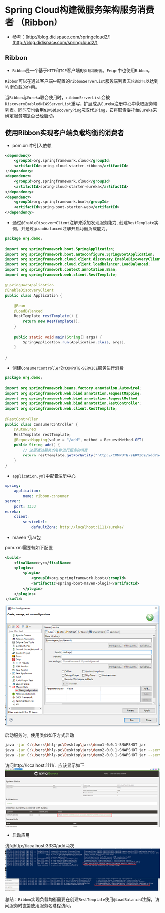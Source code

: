 # Spring Cloud构建微服务架构服务消费者 （Ribbon）

- 参考：[http://blog.didispace.com/springcloud2/](http://blog.didispace.com/springcloud2/)

## Ribbon

- `Ribbon`是一个基于`HTTP`和`TCP`客户端的`负载均衡器`。`Feign`中也使用`Ribbon`。

`Ribbon`可以在通过客户端中配置的`ribbonServerList`服务端列表去`轮询访问`以达到均衡负载的作用。

当`Ribbon`与`Eureka`联合使用时，`ribbonServerList`会被`DiscoveryEnabledNIWSServerList`重写，扩展成从`Eureka`注册中心中获取服务端列表。同时它也会用`NIWSDiscoveryPing`来取代`IPing`，它将职责委托给`Eureka`来确定服务端是否已经启动。

## 使用Ribbon实现客户端负载均衡的消费者

- pom.xml中引入依赖
```xml
<dependency>
    <groupId>org.springframework.cloud</groupId>
    <artifactId>spring-cloud-starter-ribbon</artifactId>
</dependency>
<dependency>
    <groupId>org.springframework.cloud</groupId>
    <artifactId>spring-cloud-starter-eureka</artifactId>
</dependency>
<dependency>
    <groupId>org.springframework.boot</groupId>
    <artifactId>spring-boot-starter-web</artifactId>
</dependency>
```

- 通过`@EnableDiscoveryClient`注解来添加发现服务能力, 创建`RestTemplate`实例，并通过`@LoadBalanced`注解开启均衡负载能力。

```java
package org.demo;

import org.springframework.boot.SpringApplication;
import org.springframework.boot.autoconfigure.SpringBootApplication;
import org.springframework.cloud.client.discovery.EnableDiscoveryClient;
import org.springframework.cloud.client.loadbalancer.LoadBalanced;
import org.springframework.context.annotation.Bean;
import org.springframework.web.client.RestTemplate;

@SpringBootApplication
@EnableDiscoveryClient
public class Application {
	
	@Bean
	@LoadBalanced
	RestTemplate restTemplate() {
		return new RestTemplate();
	}

	public static void main(String[] args) {
		SpringApplication.run(Application.class, args);
	}
	
}
```
- 创建`ConsumerController`对`COMPUTE-SERVICE`服务进行消费
```java
package org.demo;

import org.springframework.beans.factory.annotation.Autowired;
import org.springframework.web.bind.annotation.RequestMapping;
import org.springframework.web.bind.annotation.RequestMethod;
import org.springframework.web.bind.annotation.RestController;
import org.springframework.web.client.RestTemplate;

@RestController
public class ConsumerController {
    @Autowired
    RestTemplate restTemplate;
    @RequestMapping(value = "/add", method = RequestMethod.GET)
    public String add() {
    	// 这里通过服务的名称进行服务的消费
        return restTemplate.getForEntity("http://COMPUTE-SERVICE/add?a=10&b=20", String.class).getBody();
    }
}
```
- `application.yml`中配置注册中心

```yml
spring:
    application:
        name: ribbon-consumer
server:
    port: 3333
eureka:
    client:
        serviceUrl:
            defaultZone: http://localhost:1111/eureka/
```

- maven 打jar包

pom.xml需要有如下配置
```xml
<build>  
    <finalName>cyc</finalName>  
    <plugins>  
        <plugin>  
            <groupId>org.springframework.boot</groupId>  
            <artifactId>spring-boot-maven-plugin</artifactId>  
        </plugin>  
    </plugins>  
</build> 
```

![](https://github.com/916812579/spring-cloud/raw/master/demo3/jar.png)

启动服务时，使用类似如下方式启动
```bash
java -jar C:\Users\hhly-pc\Desktop\jars\demo1-0.0.1-SNAPSHOT.jar
java -jar C:\Users\hhly-pc\Desktop\jars\demo2-0.0.1-SNAPSHOT.jar --server.port=2222
java -jar C:\Users\hhly-pc\Desktop\jars\demo2-0.0.1-SNAPSHOT.jar --server.port=2223
```

访问http://localhost:1111/，应该显示如下
![](https://github.com/916812579/spring-cloud/raw/master/demo3/eureka.png)

- 启动应用

访问http://localhost:3333/add两次
![](https://github.com/916812579/spring-cloud/raw/master/demo3/Ribbon.png)

总结：`Ribbon`实现负载均衡需要在创建`RestTemplate`使用`@LoadBalanced`注解，访问服务时直接使用服务名进程访问。